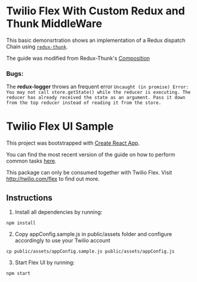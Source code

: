 # Twilio Flex With Custom Redux and Thunk MiddleWare

This basic demonsrtration shows an implementation of a Redux dispatch Chain using [`redux-thunk`](https://github.com/reduxjs/redux-thunk).

The guide was modified from Redux-Thunk's [Composition](https://github.com/reduxjs/redux-thunk#composition)

### Bugs: 

The **redux-logger** throws an frequent error `Uncaught (in promise) Error: You may not call store.getState() while the reducer is executing. The reducer has already received the state as an argument. Pass it down from the top reducer instead of reading it from the store.`


# Twilio Flex UI Sample

This project was bootstrapped with [Create React App](https://github.com/facebookincubator/create-react-app).

You can find the most recent version of the guide on how to perform common tasks [here](https://github.com/facebookincubator/create-react-app/blob/master/packages/react-scripts/template/README.md).

This package can only be consumed together with Twilio Flex. Visit http://twilio.com/flex to find out more.

## Instructions

1. Install all dependencies by running:
```
npm install
```
2. Copy appConfig.sample.js in public/assets folder and configure accordingly to use your Twilio account
```
cp public/assets/appConfig.sample.js public/assets/appConfig.js
```
3. Start Flex UI by running:
```
npm start
```
